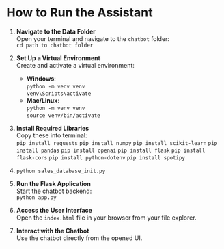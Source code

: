 # How to Run the Assistant

1. **Navigate to the Data Folder**  
   Open your terminal and navigate to the `chatbot` folder:  
   `cd path to chatbot folder`

2. **Set Up a Virtual Environment**  
   Create and activate a virtual environment:  
   - **Windows**:  
     `python -m venv venv`  
     `venv\Scripts\activate`  
   - **Mac/Linux**:  
     `python -m venv venv`  
     `source venv/bin/activate`

3. **Install Required Libraries**  
   Copy these into terminal:  
   `pip install requests`
   `pip install numpy`
   `pip install scikit-learn`
   `pip install pandas`
   `pip install openai`
   `pip install flask`
   `pip install flask-cors`
   `pip install python-dotenv`
   `pip install spotipy`

5. `python sales_database_init.py`


6. **Run the Flask Application**  
   Start the chatbot backend:  
   `python app.py`

7. **Access the User Interface**  
   Open the `index.html` file in your browser from your file explorer.

8. **Interact with the Chatbot**  
   Use the chatbot directly from the opened UI.


